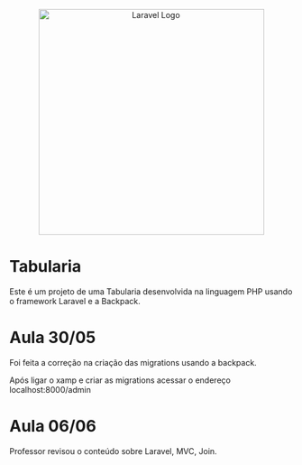 <p align="center"><a href="https://laravel.com" target="_blank"><img src="https://raw.githubusercontent.com/laravel/art/master/logo-lockup/5%20SVG/2%20CMYK/1%20Full%20Color/laravel-logolockup-cmyk-red.svg" width="400" alt="Laravel Logo"></a></p>

# Tabularia

Este é um projeto de uma Tabularia desenvolvida na linguagem PHP usando o framework Laravel e a Backpack.

# Aula 30/05

Foi feita a correção na criação das migrations usando a backpack.

Após ligar o xamp e criar as migrations acessar o endereço localhost:8000/admin

# Aula 06/06

Professor revisou o conteúdo sobre Laravel, MVC, Join.